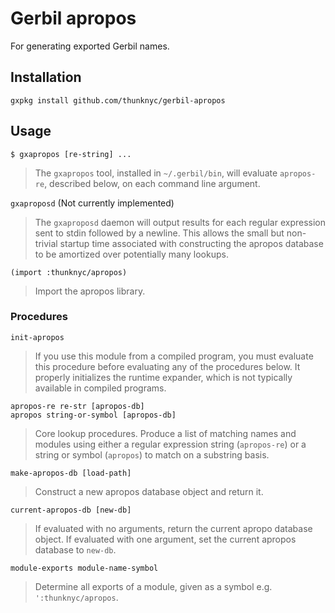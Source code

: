 # Gerbil apropos
For generating exported Gerbil names.

## Installation

```
gxpkg install github.com/thunknyc/gerbil-apropos
```

## Usage

`$ gxapropos [re-string] ...`

> The `gxapropos` tool, installed in `~/.gerbil/bin`, will evaluate
  `apropos-re`, described below, on each command line argument.

`gxaproposd` (Not currently implemented)

> The `gxaproposd` daemon will output results for each regular
  expression sent to stdin followed by a newline. This allows the small
  but non-trivial startup time associated with constructing the
  apropos database to be amortized over potentially many lookups.

`(import :thunknyc/apropos)`

> Import the apropos library.

### Procedures

`init-apropos`

> If you use this module from a compiled program, you must evaluate
  this procedure before evaluating any of the procedures below. It
  properly initializes the runtime expander, which is not typically
  available in compiled programs.

`apropos-re re-str [apropos-db]`  
`apropos string-or-symbol [apropos-db]`

> Core lookup procedures. Produce a list of matching names and modules
  using either a regular expression string (`apropos-re`) or a string
  or symbol (`apropos`) to match on a substring basis.

`make-apropos-db [load-path]`

> Construct a new apropos database object and return it.

`current-apropos-db [new-db]`

> If evaluated with no arguments, return the current apropo database
  object. If evaluated with one argument, set the current apropos
  database to `new-db`.

`module-exports module-name-symbol`

> Determine all exports of a module, given as a symbol
  e.g. `':thunknyc/apropos`.
